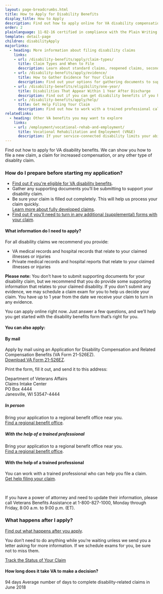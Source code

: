 ```yaml
---
layout: page-breadcrumbs.html
title: How to Apply for Disability Benefits
display_title: How to Apply
description: Find out how to apply online for VA disability compensation, and what documents you'll need to start your application today.
order: 2
plainlanguage: 11-02-16 certified in compliance with the Plain Writing Act
template: detail-page
children: disabilityApply
majorlinks:
  - heading: More information about filing disability claims
    links:
    - url: /disability-benefits/apply/claim-types/
      title: Claim Types and When to File 
      description: Learn about standard claims, reopened claims, secondary claims, and more. 
    - url: /disability-benefits/apply/evidence/
      title: How to Gather Evidence for Your Claim
      description: Find out your options for gathering documents to support your disability claim.
    - url: /disability-benefits/eligibility/one-year/
      title: Disabilities That Appear Within 1 Year After Discharge
      description: Find out if you can get disability benefits if you have signs of an illness within a year after being discharged from service.
    - url: /disability-benefits/apply/help/
      title: Get Help Filing Your Claim
      description: Find out how to work with a trained professional called an accredited representative to file your claim.
relatedlinks:
  - heading: Other VA benefits you may want to explore
    links:
    - url: /employment/vocational-rehab-and-employment/
      title: Vocational Rehabilitation and Employment (VR&E)
      description: If your service-connected disability limits your ability to work or prevents you from working, find out if you can get VR&E benefits and services—like help exploring employment options and getting more training if required.
---
```

<div itemscope itemtype ="http://schema.org/HowTo">
<div class="va-introtext" itemprop="description">

Find out how to apply for VA disability benefits. We can show you how to file a new claim, a claim for increased compensation, or any other type of disablity claim.
</div>

### How do I prepare before starting my application?

- [Find out if you're eligible for VA disability benefits](/disability-benefits/eligibility/).
- Gather any supporting documents you’ll be submitting to support your disability claim.
- Be sure your claim is filled out completely. This will help us process your claim quickly. <br>[Learn more about fully developed claims](/disability-benefits/apply/evidence/fully-developed-disability-claims/).
- [Find out if you’ll need to turn in any additional (supplemental) forms with your claim](/disability-benefits/apply/supplemental-forms/). 


<div class="feature" markdown="1" itemprop="steps" itemscope itemtype ="http://schema.org/HowToSection">

<h4 itemprop="name">What information do I need to apply?</h4>
<div itemprop="itemListElement">

For all disability claims we recommend you provide:

- VA medical records and hospital records that relate to your claimed illnesses or injuries
- Private medical records and hospital reports that relate to your claimed illnesses or injuries

**Please note:** You don’t have to submit supporting documents for your disability claim, but we recommend that you do provide some supporting information that relates to your claimed disability. If you don't submit any evidence, we may schedule a claim exam for you to help us decide your claim. You have up to 1 year from the date we receive your claim to turn in any evidence. 


</div>
</div>
<p>You can apply online right now. Just answer a few questions, and we’ll help you get started with the disability benefits form that’s right for you.</p>

<div itemprop="steps" itemscope itemtype ="http://schema.org/HowToSection">

<span id="disability-wizard"></span>


<div id="react-applicationStatus"></div>

</div>

<h4 itemprop="name">You can also apply:</h4>
<div itemprop="itemListElement">

#### By mail

Apply by mail using an Application for Disability Compensation and Related Compensation Benefits (VA Form 21-526EZ).<br> [Download VA Form 21-526EZ](https://www.vba.va.gov/pubs/forms/VBA-21-526EZ-ARE.pdf).

Print the form, fill it out, and send it to this address:

<p class="va-address-block">
Department of Veterans Affairs<br>
Claims Intake Center<br>
PO Box 4444<br>
Janesville, WI 53547-4444<br>
</p>

##### In person

Bring your application to a regional benefit office near you. <br>
[Find a regional benefit office](/facilities/).

##### With the help of a trained professional

Bring your application to a regional benefit office near you. <br>[Find a regional benefit office](/facilities/).


#### With the help of a trained professional

You can work with a trained professional who can help you file a claim. <br> [Get help filing your claim](/disability-benefits/apply/help/index.html). 

<br>

If you have a power of attorney and need to update their information, please call Veterans Benefits Assistance at 1-800-827-1000, Monday through Friday, 8:00 a.m. to 9:00 p.m. (ET).

</div>
</div>

<div itemprop="steps" itemscope itemtype ="http://schema.org/HowToSection">

<h3 itemprop="name">What happens after I apply?</h3>
<div itemprop="itemListElement">

[Find out what happens after you apply](/disability-benefits/after-you-apply/).

You don’t need to do anything while you’re waiting unless we send you a letter asking for more information. If we schedule exams for you, be sure not to miss them.

<a class="usa-button-primary" href="/track-claims">Track the Status of Your Claim</a>

<span id="days-to-complete-claim"></span>
#### How long does it take VA to make a decision?

<div class="card information" markdown="0">
<span class="number">94 days</span>
<span class="description">Average number of days to complete disability-related claims in June 2018</span>
</div>
</div>
</div>

<br>
